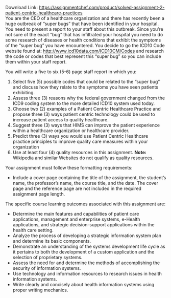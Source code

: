 Download Link: https://assignmentchef.com/product/solved-assignment-2-patient-centric-healthcare-practices
<br>
You are the CEO of a healthcare organization and there has recently been a huge outbreak of “super bugs” that have been identified in your hospital. You need to present a report to your staff about this outbreak. Since you’re not sure of the exact “bug” that has infiltrated your hospital you need to do some research of diseases or health conditions that exhibit the symptoms of the “super bug” you have encountered. You decide to go the ICD10 Code website found at: <a href="http://www.icd10data.com/ICD10CM/Codes" rel="nofollow">http://www.icd10data.com/ICD10CM/Codes</a> and research the code or codes that best represent this “super bug” so you can include them within your staff report.

You will write a five to six (5-6) page staff report in which you:

<ol>

 <li>Select five (5) possible codes that could be related to the “super bug” and discuss how they relate to the symptoms you have seen patients exhibiting.</li>

 <li>Assess three (3) reasons why the federal government changed from the ICD9 coding system to the more detailed ICD10 system used today.</li>

 <li>Choose two (2) examples of a Patient Centric Healthcare Practice and propose three (3) ways patient centric technology could be used to increase patient access to quality healthcare.</li>

 <li>Suggest three (3) ways that HIMS can improve the patient experience within a healthcare organization or healthcare provider.</li>

 <li>Predict three (3) ways you would use Patient Centric Healthcare practice principles to improve quality care measures within your organization</li>

 <li>Use at least four (4) quality resources in this assignment. <strong>Note: </strong>Wikipedia and similar Websites do not qualify as quality resources.</li>

</ol>

Your assignment must follow these formatting requirements:

<ul type="disc">

 <li>Include a cover page containing the title of the assignment, the student’s name, the professor’s name, the course title, and the date. The cover page and the reference page are not included in the required assignment page length.</li>

</ul>

The specific course learning outcomes associated with this assignment are:

<ul type="disc">

 <li>Determine the main features and capabilities of patient care applications, management and enterprise systems, e-Health applications, and strategic decision-support applications within the health care setting.</li>

 <li>Analyze the process of developing a strategic information system plan and determine its basic components.</li>

 <li>Demonstrate an understanding of the systems development life cycle as it pertains to both the development of a custom application and the selection of proprietary systems.</li>

 <li>Assess the need for and determine the methods of accomplishing the security of information systems.</li>

 <li>Use technology and information resources to research issues in health information systems.</li>

 <li>Write clearly and concisely about health information systems using proper writing mechanics.</li>

</ul>
